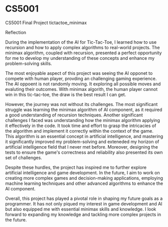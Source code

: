 # CS5001
CS5001 Final Project tictactoe_minimax

Reflection

During the implementation of the AI for Tic-Tac-Toe, I learned how to use recursion and how to apply complex algorithms to real-world projects. The minimax algorithm, coupled with recursion, presented a perfect opportunity for me to develop my understanding of these concepts and enhance my problem-solving skills.

The most enjoyable aspect of this project was seeing the AI opponet to compete with human player, provding an challenging gaming experience. The AI oppoent is not randomly moving. It exploring all possible moves and evaluting their outcomes. With minimax algorith, the human player cannot win in this tic-tac-toe, the draw is the best result I can get. 

However, the journey was not without its challenges. The most significant struggle was learning the minimax algorithm of AI component, as it required a good understanding of recursion techniques. Another significant challenges I faced was understanding how the minimax algorithm applying it effectively in the code. It took time and effort to grasp the intricacies of the algorithm and implement it correctly within the context of the game. This algorithm is an essential concept in artificial intelligence, and mastering it significantly improved my problem-solving and exteneded my horizon of artificial intelligence field that I never met before. Moreover, designing the tests to ensure the game's correctness and reliability also presented its own set of challenges.

Despite these hurdles, the project has inspired me to further explore artificial intelligence and game development. In the future, I aim to work on creating more complex games and decision-making applications, employing machine learning techniques and other advanced algorithms to enhance the AI component.

Overall, this project has played a pivotal role in shaping my future goals as a programmer. It has not only piqued my interest in game development and AI but also equipped me with essential minimax skills and knowledge. I look forward to expanding my knowledge and tackling more complex projects in the future.
